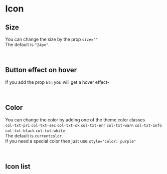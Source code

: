 # Icon

## Size

You can change the size by the prop `size=""`<br>
The default is `"24px"`.

<hhl-live-editor title="" htmlCode='
    <template>
    <div class="flex items-center gap-4">
        <H_icon icon="edit" size="14px"></H_icon>
        <H_icon icon="edit"></H_icon>
        <H_icon icon="edit" size="44px"></H_icon>
    </div>
    </template>
'>
</hhl-live-editor>

<br>

## Button effect on hover

If you add the prop `btn` you will get a hover effect-

<hhl-live-editor title="" htmlCode='
    <template>
    <div class="flex items-center gap-4">
        <H_icon btn icon="edit" size="14px"></H_icon>
        <H_icon btn icon="edit"></H_icon>
        <H_icon btn icon="edit" size="44px"></H_icon>
    </div>
    </template>
'>
</hhl-live-editor>

<br>

## Color

You can change the color by adding one of the theme color classes<br>
`col-txt-pri` `col-txt-sec` `col-txt-ok` `col-txt-err` `col-txt-warn` `col-txt-info` `col-txt-black` `col-txt-white`<br>
The default is `currentcolor`.<br>
If you need a special color then just use `style="color: purple"`

<hhl-live-editor title="" htmlCode='
    <template>
    <div class="flex items-center gap-4">
        <H_icon icon="edit" class="col-txt-pri"></H_icon>
        <H_icon icon="edit" class="col-txt-sec"></H_icon>
        <H_icon icon="edit" class="col-txt-ok"></H_icon>
        <H_icon icon="edit" class="col-txt-err"></H_icon>
        <H_icon icon="edit" class="col-txt-warn"></H_icon>
        <H_icon icon="edit" class="col-txt-info"></H_icon>
        <H_icon icon="edit" class="col-txt-black"></H_icon>
        <H_icon icon="edit" class="col-txt-white"></H_icon>
        <H_icon icon="edit" style="color: purple"></H_icon>
    </div>
    </template>
'>
</hhl-live-editor>

<br>

## Icon list

<icon-list/>
<br>
<br>
